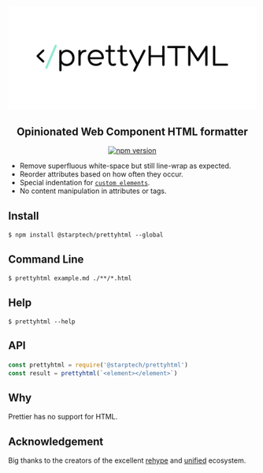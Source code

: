 ![Prettyhtml Banner](/logo.png)

<h2 align="center">Opinionated Web Component HTML formatter</h2>

<p align="center">
  <a href="https://www.npmjs.com/package/prettyhtml">
    <img alt="npm version" src="https://img.shields.io/npm/v/prettyhtml.svg?style=flat-square">
  </a>
</p>

- Remove superfluous white-space but still line-wrap as expected.
- Reorder attributes based on how often they occur.
- Special indentation for [`custom elements`](https://developers.google.com/web/fundamentals/web-components/).
- No content manipulation in attributes or tags.

## Install

```
$ npm install @starptech/prettyhtml --global
```

## Command Line

```
$ prettyhtml example.md ./**/*.html
```

## Help

```
$ prettyhtml --help
```

## API

```js
const prettyhtml = require('@starptech/prettyhtml')
const result = prettyhtml(`<element></element>`)
```

## Why

Prettier has no support for HTML.


## Acknowledgement

Big thanks to the creators of the excellent [rehype](https://github.com/rehypejs/rehype) and [unified](https://github.com/unifiedjs/unified) ecosystem.

